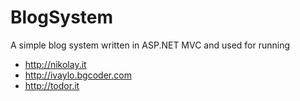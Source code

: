 BlogSystem
==========

A simple blog system written in ASP.NET MVC and used for running
* http://nikolay.it
* http://ivaylo.bgcoder.com
* http://todor.it

